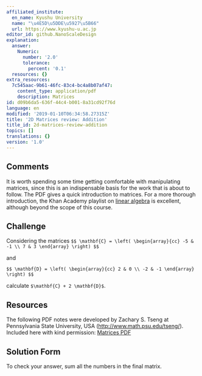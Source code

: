 ```yaml
---
affiliated_institute:
  en_name: Kyushu University
  name: "\u4E5D\u5DDE\u5927\u5B66"
  url: https://www.kyushu-u.ac.jp
editor_id: github.NanoScaleDesign
explanation:
  answer:
    Numeric:
      number: '2.0'
      tolerance:
        percent: '0.1'
  resources: {}
extra_resources:
  7c545aac-9b61-46fc-83c4-bc4a8b07af47:
    content_type: application/pdf
    description: Matrices
id: d09b6da5-636f-44c4-b001-8a31cd92f76d
language: en
modified: '2019-01-10T06:34:58.27315Z'
title: '2D Matrices review: Addition'
title_id: 2d-matrices-review-addition
topics: []
translations: {}
version: '1.0'
---
```


## Comments
It is worth spending some time getting comfortable with manipulating matrices, since this is an indispensable basis for the work that is about to follow. The PDF gives a quick introduction to matrices. For a more thorough introduction, the Khan Academy playlist on [linear algebra](https://www.khanacademy.org/math/linear-algebra/alternate-bases) is excellent, although beyond the scope of this course.


## Challenge
Considering the matrices
`$$
    \mathbf{C} =
\left(
    \begin{array}{cc}
        -5 & -1 \\
        7 & 3
    \end{array}
\right)
$$`

and

`$$
    \mathbf{D} =
\left(
    \begin{array}{cc}
        2 & 0 \\
        -2 & -1
    \end{array}
\right)
$$`

calculate `$\mathbf{C} + 2 \mathbf{D}$`.


## Resources
The following PDF notes were developed by Zachary S. Tseng at Pennsylvania State University, USA (http://www.math.psu.edu/tseng/). Included here with kind permission: [Matrices PDF](/api/v0/teachers/github.NanoScaleDesign/resources/public/7c545aac-9b61-46fc-83c4-bc4a8b07af47.pdf/7c545aac-9b61-46fc-83c4-bc4a8b07af47.pdf)


## Solution Form
To check your answer, sum all the numbers in the final matrix.
